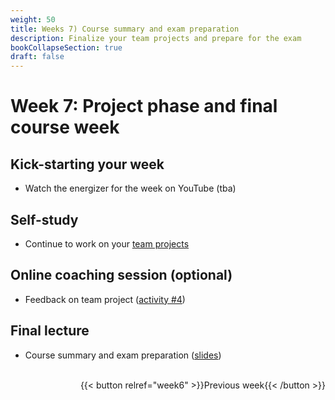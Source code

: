 ```yaml
---
weight: 50
title: Weeks 7) Course summary and exam preparation
description: Finalize your team projects and prepare for the exam
bookCollapseSection: true
draft: false
---
```


# Week 7: Project phase and final course week

## Kick-starting your week
- Watch the energizer for the week on YouTube (tba)

## Self-study
- Continue to work on your [team projects](docs/course/project)
<!--- Get inspired by the [building blocks](docs/building-blocks/)-->

## Online coaching session (optional)
- Feedback on team project ([activity #4](../../project/workplan/activity4)) 

## Final lecture

- Course summary and exam preparation ([slides](slides.html))

<br>
<div style="text-align: right">
{{< button relref="week6" >}}Previous week{{< /button >}}
</div>


<!--

## Live stream 6

<br>-->